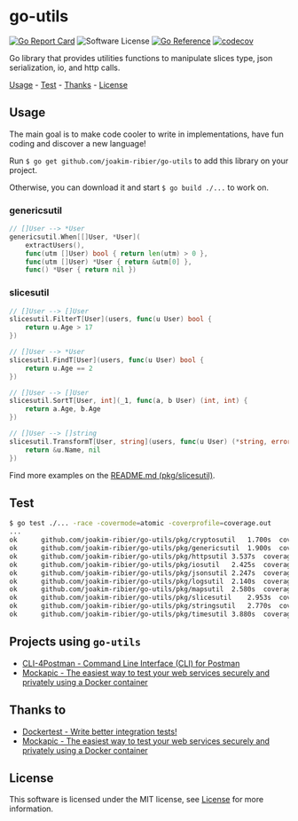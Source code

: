 # go-utils

[![Go Report Card](https://goreportcard.com/badge/github.com/joakim-ribier/go-utils)](https://goreportcard.com/report/github.com/joakim-ribier/go-utils)
![Software License](https://img.shields.io/badge/license-MIT-brightgreen.svg?style=flat-square)
[![Go Reference](https://pkg.go.dev/badge/image)](https://pkg.go.dev/github.com/joakim-ribier/go-utils)
[![codecov](https://codecov.io/gh/joakim-ribier/go-utils/graph/badge.svg?token=AUAOC8992T)](https://codecov.io/gh/joakim-ribier/go-utils)

Go library that provides utilities functions to manipulate slices type, json serialization, io, and http calls.

[Usage](#usage) - [Test](#test) - [Thanks](#thanks-to) - [License](#license)

## Usage

The main goal is to make code cooler to write in implementations, have fun coding and discover a new language!

Run `$ go get github.com/joakim-ribier/go-utils` to add this library on your project.

Otherwise, you can download it and start `$ go build ./...` to work on.

### genericsutil

```go
// []User --> *User
genericsutil.When[[]User, *User](
	extractUsers(),
	func(utm []User) bool { return len(utm) > 0 },
	func(utm []User) *User { return &utm[0] },
	func() *User { return nil })
```

### slicesutil

```go
// []User --> []User
slicesutil.FilterT[User](users, func(u User) bool {
	return u.Age > 17
})

// []User --> *User
slicesutil.FindT[User](users, func(u User) bool {
	return u.Age == 2
})

// []User --> []User
slicesutil.SortT[User, int](_1, func(a, b User) (int, int) {
	return a.Age, b.Age
})

// []User --> []string
slicesutil.TransformT[User, string](users, func(u User) (*string, error) {
	return &u.Name, nil
})
````

Find more examples on the [README.md (pkg/slicesutil)](pkg/slicesutil/README.md).

## Test

```bash
$ go test ./... -race -covermode=atomic -coverprofile=coverage.out
...
ok  	github.com/joakim-ribier/go-utils/pkg/cryptosutil	1.700s	coverage: 80.0% of statements
ok  	github.com/joakim-ribier/go-utils/pkg/genericsutil	1.900s	coverage: 100.0% of statements
ok  	github.com/joakim-ribier/go-utils/pkg/httpsutil	3.537s	coverage: 82.2% of statements
ok  	github.com/joakim-ribier/go-utils/pkg/iosutil	2.425s	coverage: 100.0% of statements
ok  	github.com/joakim-ribier/go-utils/pkg/jsonsutil	2.247s	coverage: 100.0% of statements
ok  	github.com/joakim-ribier/go-utils/pkg/logsutil	2.140s	coverage: 100.0% of statements
ok  	github.com/joakim-ribier/go-utils/pkg/mapsutil	2.580s	coverage: 100.0% of statements
ok  	github.com/joakim-ribier/go-utils/pkg/slicesutil	2.953s	coverage: 100.0% of statements
ok  	github.com/joakim-ribier/go-utils/pkg/stringsutil	2.770s	coverage: 100.0% of statements
ok  	github.com/joakim-ribier/go-utils/pkg/timesutil	3.880s	coverage: 100.0% of statements
```

## Projects using `go-utils`

* [CLI-4Postman - Command Line Interface (CLI) for Postman](https://github.com/joakim-ribier/gcli-4postman)
* [Mockapic - The easiest way to test your web services securely and privately using a Docker container](https://github.com/joakim-ribier/mockapic)

## Thanks to

* [Dockertest - Write better integration tests!](https://github.com/ory/dockertest)
* [Mockapic - The easiest way to test your web services securely and privately using a Docker container](https://github.com/joakim-ribier/mockapic)

## License
This software is licensed under the MIT license, see [License](https://github.com/joakim-ribier/go-utils/blob/main/LICENSE) for more information.